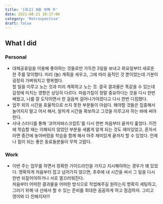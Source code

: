 ```yaml
---
title: '[회고] 8월 셋째 주'
date: 2021-08-21 10:17:00
category: 'Retrospective'
draft: false
---
```


## What I did
### Personal  
- 대체공휴일을 이용해 좋아하는 것들로만 가득찬 3일을 보내고 화요일부터 새로운 한 주를 맞이했다. 미리 (놀) 계획을 세우고, 그에 따라 움직인 것 뿐이었는데 기분이 굉장히 가벼워지고 행복했다.  
할 일을 미루고 노는 것과 미리 계획하고 노는 것. 결국 결과물은 똑같을 수 있는데 감정에 미치는 영향은 상당히 다르다. 마음가짐이 정말 중요하다는 것을 다시 한번 배웠고, 나를 잘 도닥이면서 한 걸음씩 걸어나가야겠다고 다시 한번 다짐했다.
- 업무 외의 시간을 효율적으로 쓰지 못한 부분들이 아쉽다. 해야할 것들은 집중해서 늘어지지 말고 어서 해서, 알차게 시간을 확보하고 그것을 이루고자 하는 바에 써야 한다.
- 사내 스터디를 통해 '코어자바스크립트'를 다시 한번 처음부터 끝까지 훑었다. 이전에 학습할 때는 이해되지 않았던 부분을 새롭게 알게 되는 것도 재미있었고, 혼자서라면 중간에 놓아버렸을 학습을 함께 해서 아주 재미있게 끝까지 할 수 있었다. 언제나 힘이 되는 좋은 동료들분들이 무척 고맙다.

### Work  
- 이번 주는 업무를 하면서 정확한 가이드라인을 가지고 지시해야하는 경우가 꽤 있었다. 명확하게 처음부터 잡고 넘어가지 않으면, 추후에 내 시간을 써서 그 일을 다시 한번 되짚어야하거나 서로 껄끄러워진다.  
처음부터 어떠한 결과물을 어떠한 방식으로 작업해주길 원하는지 명확히 세팅하고, 그러기 위해 내 선에서 할 수 있는 준비를 최대한 꼼꼼하게 하고 점검하자. 그리고 영어와 더 친해지자!!!


